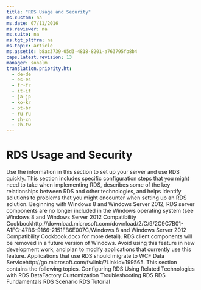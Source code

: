 ```yaml
---
title: "RDS Usage and Security"
ms.custom: na
ms.date: 07/11/2016
ms.reviewer: na
ms.suite: na
ms.tgt_pltfrm: na
ms.topic: article
ms.assetid: b8ac3739-05d3-4818-8201-a763795fb8b4
caps.latest.revision: 13
manager: sonalm
translation.priority.ht: 
  - de-de
  - es-es
  - fr-fr
  - it-it
  - ja-jp
  - ko-kr
  - pt-br
  - ru-ru
  - zh-cn
  - zh-tw
---
```

# RDS Usage and Security
<?xml version="1.0" encoding="utf-8"?>
<developerReferenceWithoutSyntaxDocument xmlns="http://ddue.schemas.microsoft.com/authoring/2003/5" xmlns:xlink="http://www.w3.org/1999/xlink" xmlns:xsi="http://www.w3.org/2001/XMLSchema-instance" xsi:schemaLocation="http://ddue.schemas.microsoft.com/authoring/2003/5 http://dduestorage.blob.core.windows.net/ddueschema/developer.xsd">
  <introduction>
    <para>Use the information in this section to set up your server and use RDS quickly. This section includes specific configuration steps that you might need to take when implementing RDS, describes some of the key relationships between RDS and other technologies, and helps identify solutions to problems that you might encounter when setting up an RDS solution.</para>
    <alert class="important">
      <para>Beginning with Windows 8 and Windows Server 2012, RDS server components are no longer included in the Windows operating system (see Windows 8 and <externalLink><linkText>Windows Server 2012 Compatibility Cookbook</linkText><linkUri>http://download.microsoft.com/download/2/C/9/2C9C7B01-A1FC-47B6-9166-2151FB6E007C/Windows 8 and Windows Server 2012 Compatibility Cookbook.docx</linkUri></externalLink> for more detail). RDS client components will be removed in a future version of Windows. Avoid using this feature in new development work, and plan to modify applications that currently use this feature. Applications that use RDS should migrate to <externalLink><linkText>WCF Data Service</linkText><linkUri>http://go.microsoft.com/fwlink/?LinkId=199565</linkUri></externalLink>.</para>
    </alert>
    <para>This section contains the following topics.  </para>
    <list class="bullet">
      <listItem>
        <para>             <legacyLink xlink:href="5dd48483-858a-48c2-98ce-f2359abe1f59">Configuring RDS</legacyLink>           </para>
      </listItem>
      <listItem>
        <para>             <legacyLink xlink:href="a98a7245-06a7-455c-82ef-950807b9f1e7">Using Related Technologies with RDS</legacyLink>           </para>
      </listItem>
      <listItem>
        <para>             <legacyLink xlink:href="86d77985-a0d0-405a-8587-c85a20540a0e">DataFactory Customization</legacyLink>           </para>
      </listItem>
      <listItem>
        <para>             <legacyLink xlink:href="92905044-579f-4c38-bca6-f8bd5b239c20">Troubleshooting RDS</legacyLink>           </para>
      </listItem>
    </list>
  </introduction>
  <relatedTopics>
<link xlink:href="a676f0a7-7d17-45db-87c1-3fc78627465f">RDS Fundamentals</link>
<link xlink:href="a7dcad87-aaf0-4b02-9660-472f8469761c">RDS Scenario</link>
<link xlink:href="6e3305a0-7bc7-40d1-9122-235c15d23ab2">RDS Tutorial</link>
</relatedTopics>
</developerReferenceWithoutSyntaxDocument>
